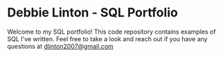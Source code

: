 # Debbie Linton - SQL Portfolio


Welcome to my SQL portfolio! This code repository contains examples of SQL I've written. Feel free to take a look and reach out if you have any questions at dlinton2007@gmail.com
